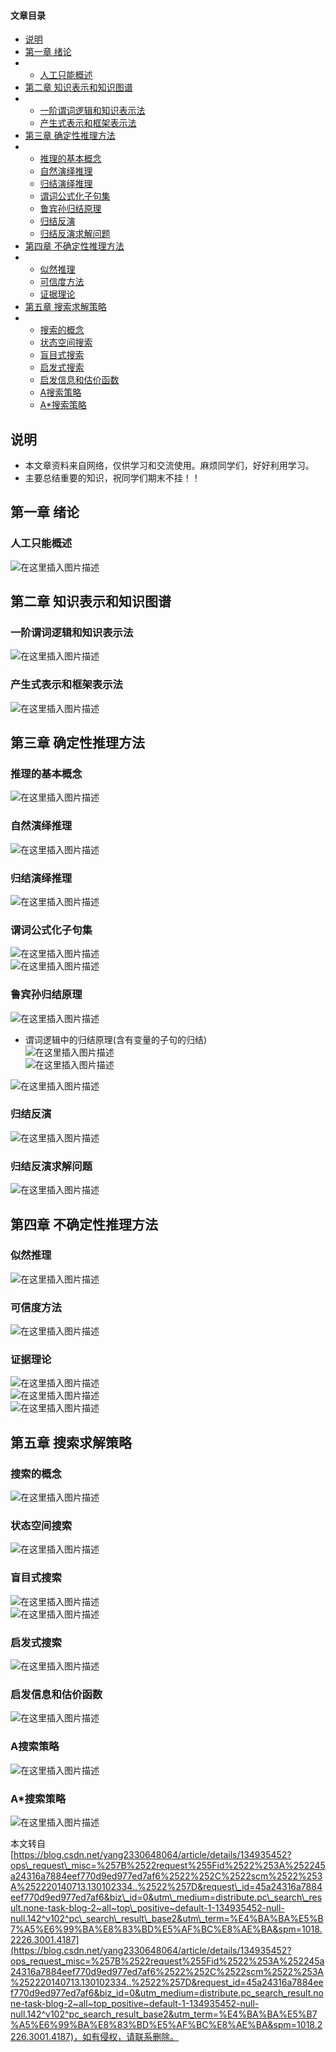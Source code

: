  

#### 文章目录

*   [说明](about:blank#_1)
*   [第一章 绪论](about:blank#__4)
*   *   [人工只能概述](about:blank#_5)
*   [第二章 知识表示和知识图谱](about:blank#__7)
*   *   [一阶谓词逻辑和知识表示法](about:blank#_8)
    *   [产生式表示和框架表示法](about:blank#_10)
*   [第三章 确定性推理方法](about:blank#__12)
*   *   [推理的基本概念](about:blank#_13)
    *   [自然演绎推理](about:blank#_15)
    *   [归结演绎推理](about:blank#_18)
    *   [谓词公式化子句集](about:blank#_20)
    *   [鲁宾孙归结原理](about:blank#_23)
    *   [归结反演](about:blank#_30)
    *   [归结反演求解问题](about:blank#_32)
*   [第四章 不确定性推理方法](about:blank#__34)
*   *   [似然推理](about:blank#_35)
    *   [可信度方法](about:blank#_37)
    *   [证据理论](about:blank#_39)
*   [第五章 搜索求解策略](about:blank#__43)
*   *   [搜索的概念](about:blank#_44)
    *   [状态空间搜索](about:blank#_46)
    *   [盲目式搜索](about:blank#_48)
    *   [启发式搜索](about:blank#_52)
    *   [启发信息和估价函数](about:blank#_55)
    *   [A搜索策略](about:blank#A_57)
    *   [A\*搜索策略](about:blank#A_60)

[](https://blog.csdn.net/yang2330648064/article/details/134935452?ops_request_misc=%257B%2522request%255Fid%2522%253A%252245a24316a7884eef770d9ed977ed7af6%2522%252C%2522scm%2522%253A%252220140713.130102334..%2522%257D&request_id=45a24316a7884eef770d9ed977ed7af6&biz_id=0&utm_medium=distribute.pc_search_result.none-task-blog-2~all~top_positive~default-1-134935452-null-null.142^v102^pc_search_result_base2&utm_term=%E4%BA%BA%E5%B7%A5%E6%99%BA%E8%83%BD%E5%AF%BC%E8%AE%BA&spm=1018.2226.3001.4187)说明
----------------------------------------------------------------------------------------------------------------------------------------------------------------------------------------------------------------------------------------------------------------------------------------------------------------------------------------------------------------------------------------------------------------------------------------------------------------------------------------------------------------

*   本文章资料来自网络，仅供学习和交流使用。麻烦同学们，好好利用学习。
*   主要总结重要的知识，祝同学们期末不挂！！

[](https://blog.csdn.net/yang2330648064/article/details/134935452?ops_request_misc=%257B%2522request%255Fid%2522%253A%252245a24316a7884eef770d9ed977ed7af6%2522%252C%2522scm%2522%253A%252220140713.130102334..%2522%257D&request_id=45a24316a7884eef770d9ed977ed7af6&biz_id=0&utm_medium=distribute.pc_search_result.none-task-blog-2~all~top_positive~default-1-134935452-null-null.142^v102^pc_search_result_base2&utm_term=%E4%BA%BA%E5%B7%A5%E6%99%BA%E8%83%BD%E5%AF%BC%E8%AE%BA&spm=1018.2226.3001.4187)第一章 绪论
--------------------------------------------------------------------------------------------------------------------------------------------------------------------------------------------------------------------------------------------------------------------------------------------------------------------------------------------------------------------------------------------------------------------------------------------------------------------------------------------------------------------

### [](https://blog.csdn.net/yang2330648064/article/details/134935452?ops_request_misc=%257B%2522request%255Fid%2522%253A%252245a24316a7884eef770d9ed977ed7af6%2522%252C%2522scm%2522%253A%252220140713.130102334..%2522%257D&request_id=45a24316a7884eef770d9ed977ed7af6&biz_id=0&utm_medium=distribute.pc_search_result.none-task-blog-2~all~top_positive~default-1-134935452-null-null.142^v102^pc_search_result_base2&utm_term=%E4%BA%BA%E5%B7%A5%E6%99%BA%E8%83%BD%E5%AF%BC%E8%AE%BA&spm=1018.2226.3001.4187)人工只能概述

![在这里插入图片描述](https://i-blog.csdnimg.cn/blog_migrate/0f97a2d98ec06dba36f4c8795e5ced84.png)

[](https://blog.csdn.net/yang2330648064/article/details/134935452?ops_request_misc=%257B%2522request%255Fid%2522%253A%252245a24316a7884eef770d9ed977ed7af6%2522%252C%2522scm%2522%253A%252220140713.130102334..%2522%257D&request_id=45a24316a7884eef770d9ed977ed7af6&biz_id=0&utm_medium=distribute.pc_search_result.none-task-blog-2~all~top_positive~default-1-134935452-null-null.142^v102^pc_search_result_base2&utm_term=%E4%BA%BA%E5%B7%A5%E6%99%BA%E8%83%BD%E5%AF%BC%E8%AE%BA&spm=1018.2226.3001.4187)第二章 知识表示和知识图谱
---------------------------------------------------------------------------------------------------------------------------------------------------------------------------------------------------------------------------------------------------------------------------------------------------------------------------------------------------------------------------------------------------------------------------------------------------------------------------------------------------------------------------

### [](https://blog.csdn.net/yang2330648064/article/details/134935452?ops_request_misc=%257B%2522request%255Fid%2522%253A%252245a24316a7884eef770d9ed977ed7af6%2522%252C%2522scm%2522%253A%252220140713.130102334..%2522%257D&request_id=45a24316a7884eef770d9ed977ed7af6&biz_id=0&utm_medium=distribute.pc_search_result.none-task-blog-2~all~top_positive~default-1-134935452-null-null.142^v102^pc_search_result_base2&utm_term=%E4%BA%BA%E5%B7%A5%E6%99%BA%E8%83%BD%E5%AF%BC%E8%AE%BA&spm=1018.2226.3001.4187)一阶谓词逻辑和知识表示法

![在这里插入图片描述](https://i-blog.csdnimg.cn/blog_migrate/26554ec132a3c31f15aea2c1aeb1171d.png)

### [](https://blog.csdn.net/yang2330648064/article/details/134935452?ops_request_misc=%257B%2522request%255Fid%2522%253A%252245a24316a7884eef770d9ed977ed7af6%2522%252C%2522scm%2522%253A%252220140713.130102334..%2522%257D&request_id=45a24316a7884eef770d9ed977ed7af6&biz_id=0&utm_medium=distribute.pc_search_result.none-task-blog-2~all~top_positive~default-1-134935452-null-null.142^v102^pc_search_result_base2&utm_term=%E4%BA%BA%E5%B7%A5%E6%99%BA%E8%83%BD%E5%AF%BC%E8%AE%BA&spm=1018.2226.3001.4187)产生式表示和框架表示法

![在这里插入图片描述](https://i-blog.csdnimg.cn/blog_migrate/3a8f86e72171fdb031a61cc777ae055d.png)

[](https://blog.csdn.net/yang2330648064/article/details/134935452?ops_request_misc=%257B%2522request%255Fid%2522%253A%252245a24316a7884eef770d9ed977ed7af6%2522%252C%2522scm%2522%253A%252220140713.130102334..%2522%257D&request_id=45a24316a7884eef770d9ed977ed7af6&biz_id=0&utm_medium=distribute.pc_search_result.none-task-blog-2~all~top_positive~default-1-134935452-null-null.142^v102^pc_search_result_base2&utm_term=%E4%BA%BA%E5%B7%A5%E6%99%BA%E8%83%BD%E5%AF%BC%E8%AE%BA&spm=1018.2226.3001.4187)第三章 确定性推理方法
-------------------------------------------------------------------------------------------------------------------------------------------------------------------------------------------------------------------------------------------------------------------------------------------------------------------------------------------------------------------------------------------------------------------------------------------------------------------------------------------------------------------------

### [](https://blog.csdn.net/yang2330648064/article/details/134935452?ops_request_misc=%257B%2522request%255Fid%2522%253A%252245a24316a7884eef770d9ed977ed7af6%2522%252C%2522scm%2522%253A%252220140713.130102334..%2522%257D&request_id=45a24316a7884eef770d9ed977ed7af6&biz_id=0&utm_medium=distribute.pc_search_result.none-task-blog-2~all~top_positive~default-1-134935452-null-null.142^v102^pc_search_result_base2&utm_term=%E4%BA%BA%E5%B7%A5%E6%99%BA%E8%83%BD%E5%AF%BC%E8%AE%BA&spm=1018.2226.3001.4187)推理的基本概念

![在这里插入图片描述](https://i-blog.csdnimg.cn/blog_migrate/905aed37be2b8b9ce7abae7f82f5ac89.png)

### [](https://blog.csdn.net/yang2330648064/article/details/134935452?ops_request_misc=%257B%2522request%255Fid%2522%253A%252245a24316a7884eef770d9ed977ed7af6%2522%252C%2522scm%2522%253A%252220140713.130102334..%2522%257D&request_id=45a24316a7884eef770d9ed977ed7af6&biz_id=0&utm_medium=distribute.pc_search_result.none-task-blog-2~all~top_positive~default-1-134935452-null-null.142^v102^pc_search_result_base2&utm_term=%E4%BA%BA%E5%B7%A5%E6%99%BA%E8%83%BD%E5%AF%BC%E8%AE%BA&spm=1018.2226.3001.4187)自然演绎推理

![在这里插入图片描述](https://i-blog.csdnimg.cn/blog_migrate/5923f595c66cc04ba465a028ef394c75.png)

### [](https://blog.csdn.net/yang2330648064/article/details/134935452?ops_request_misc=%257B%2522request%255Fid%2522%253A%252245a24316a7884eef770d9ed977ed7af6%2522%252C%2522scm%2522%253A%252220140713.130102334..%2522%257D&request_id=45a24316a7884eef770d9ed977ed7af6&biz_id=0&utm_medium=distribute.pc_search_result.none-task-blog-2~all~top_positive~default-1-134935452-null-null.142^v102^pc_search_result_base2&utm_term=%E4%BA%BA%E5%B7%A5%E6%99%BA%E8%83%BD%E5%AF%BC%E8%AE%BA&spm=1018.2226.3001.4187)归结演绎推理

![在这里插入图片描述](https://i-blog.csdnimg.cn/blog_migrate/0fdff1a803c7eedc5bc9cc8778757610.png)

### [](https://blog.csdn.net/yang2330648064/article/details/134935452?ops_request_misc=%257B%2522request%255Fid%2522%253A%252245a24316a7884eef770d9ed977ed7af6%2522%252C%2522scm%2522%253A%252220140713.130102334..%2522%257D&request_id=45a24316a7884eef770d9ed977ed7af6&biz_id=0&utm_medium=distribute.pc_search_result.none-task-blog-2~all~top_positive~default-1-134935452-null-null.142^v102^pc_search_result_base2&utm_term=%E4%BA%BA%E5%B7%A5%E6%99%BA%E8%83%BD%E5%AF%BC%E8%AE%BA&spm=1018.2226.3001.4187)谓词公式化子句集

![在这里插入图片描述](https://i-blog.csdnimg.cn/blog_migrate/c7e0e38e3a3f8775a7a514f57c212f3b.png)  
![在这里插入图片描述](https://i-blog.csdnimg.cn/blog_migrate/bb1c2c7a703ea11185ecd9ee50c26740.png)

### [](https://blog.csdn.net/yang2330648064/article/details/134935452?ops_request_misc=%257B%2522request%255Fid%2522%253A%252245a24316a7884eef770d9ed977ed7af6%2522%252C%2522scm%2522%253A%252220140713.130102334..%2522%257D&request_id=45a24316a7884eef770d9ed977ed7af6&biz_id=0&utm_medium=distribute.pc_search_result.none-task-blog-2~all~top_positive~default-1-134935452-null-null.142^v102^pc_search_result_base2&utm_term=%E4%BA%BA%E5%B7%A5%E6%99%BA%E8%83%BD%E5%AF%BC%E8%AE%BA&spm=1018.2226.3001.4187)鲁宾孙归结原理

![在这里插入图片描述](https://i-blog.csdnimg.cn/blog_migrate/1c298f81a02260d8a4959f4d3f5dcaeb.png)

*   谓词逻辑中的归结原理(含有变量的子句的归结)  
    ![在这里插入图片描述](https://i-blog.csdnimg.cn/blog_migrate/63c289e30808631e94a7f032f8c0ad1d.png)  
    ![在这里插入图片描述](https://i-blog.csdnimg.cn/blog_migrate/df74b8da58bb279a5d11e3a686dd6a3e.png)

![在这里插入图片描述](https://i-blog.csdnimg.cn/blog_migrate/6641398559eb42814050f6771bbbb619.png)

### [](https://blog.csdn.net/yang2330648064/article/details/134935452?ops_request_misc=%257B%2522request%255Fid%2522%253A%252245a24316a7884eef770d9ed977ed7af6%2522%252C%2522scm%2522%253A%252220140713.130102334..%2522%257D&request_id=45a24316a7884eef770d9ed977ed7af6&biz_id=0&utm_medium=distribute.pc_search_result.none-task-blog-2~all~top_positive~default-1-134935452-null-null.142^v102^pc_search_result_base2&utm_term=%E4%BA%BA%E5%B7%A5%E6%99%BA%E8%83%BD%E5%AF%BC%E8%AE%BA&spm=1018.2226.3001.4187)归结反演

![在这里插入图片描述](https://i-blog.csdnimg.cn/blog_migrate/07f2cbc8f907049f215bd27643015adf.png)

### [](https://blog.csdn.net/yang2330648064/article/details/134935452?ops_request_misc=%257B%2522request%255Fid%2522%253A%252245a24316a7884eef770d9ed977ed7af6%2522%252C%2522scm%2522%253A%252220140713.130102334..%2522%257D&request_id=45a24316a7884eef770d9ed977ed7af6&biz_id=0&utm_medium=distribute.pc_search_result.none-task-blog-2~all~top_positive~default-1-134935452-null-null.142^v102^pc_search_result_base2&utm_term=%E4%BA%BA%E5%B7%A5%E6%99%BA%E8%83%BD%E5%AF%BC%E8%AE%BA&spm=1018.2226.3001.4187)归结反演求解问题

![在这里插入图片描述](https://i-blog.csdnimg.cn/blog_migrate/35981222da82601666ddf4bb531579a7.png)

[](https://blog.csdn.net/yang2330648064/article/details/134935452?ops_request_misc=%257B%2522request%255Fid%2522%253A%252245a24316a7884eef770d9ed977ed7af6%2522%252C%2522scm%2522%253A%252220140713.130102334..%2522%257D&request_id=45a24316a7884eef770d9ed977ed7af6&biz_id=0&utm_medium=distribute.pc_search_result.none-task-blog-2~all~top_positive~default-1-134935452-null-null.142^v102^pc_search_result_base2&utm_term=%E4%BA%BA%E5%B7%A5%E6%99%BA%E8%83%BD%E5%AF%BC%E8%AE%BA&spm=1018.2226.3001.4187)第四章 不确定性推理方法
--------------------------------------------------------------------------------------------------------------------------------------------------------------------------------------------------------------------------------------------------------------------------------------------------------------------------------------------------------------------------------------------------------------------------------------------------------------------------------------------------------------------------

### [](https://blog.csdn.net/yang2330648064/article/details/134935452?ops_request_misc=%257B%2522request%255Fid%2522%253A%252245a24316a7884eef770d9ed977ed7af6%2522%252C%2522scm%2522%253A%252220140713.130102334..%2522%257D&request_id=45a24316a7884eef770d9ed977ed7af6&biz_id=0&utm_medium=distribute.pc_search_result.none-task-blog-2~all~top_positive~default-1-134935452-null-null.142^v102^pc_search_result_base2&utm_term=%E4%BA%BA%E5%B7%A5%E6%99%BA%E8%83%BD%E5%AF%BC%E8%AE%BA&spm=1018.2226.3001.4187)似然推理

![在这里插入图片描述](https://i-blog.csdnimg.cn/blog_migrate/20018d18cd9b46984a33771b376e3d43.png)

### [](https://blog.csdn.net/yang2330648064/article/details/134935452?ops_request_misc=%257B%2522request%255Fid%2522%253A%252245a24316a7884eef770d9ed977ed7af6%2522%252C%2522scm%2522%253A%252220140713.130102334..%2522%257D&request_id=45a24316a7884eef770d9ed977ed7af6&biz_id=0&utm_medium=distribute.pc_search_result.none-task-blog-2~all~top_positive~default-1-134935452-null-null.142^v102^pc_search_result_base2&utm_term=%E4%BA%BA%E5%B7%A5%E6%99%BA%E8%83%BD%E5%AF%BC%E8%AE%BA&spm=1018.2226.3001.4187)可信度方法

![在这里插入图片描述](https://i-blog.csdnimg.cn/blog_migrate/fdde3674a79dba7b9b856c83fa121bd5.png)

### [](https://blog.csdn.net/yang2330648064/article/details/134935452?ops_request_misc=%257B%2522request%255Fid%2522%253A%252245a24316a7884eef770d9ed977ed7af6%2522%252C%2522scm%2522%253A%252220140713.130102334..%2522%257D&request_id=45a24316a7884eef770d9ed977ed7af6&biz_id=0&utm_medium=distribute.pc_search_result.none-task-blog-2~all~top_positive~default-1-134935452-null-null.142^v102^pc_search_result_base2&utm_term=%E4%BA%BA%E5%B7%A5%E6%99%BA%E8%83%BD%E5%AF%BC%E8%AE%BA&spm=1018.2226.3001.4187)证据理论

![在这里插入图片描述](https://i-blog.csdnimg.cn/blog_migrate/c7520be5299bee2ac984d46d0a189833.png)  
![在这里插入图片描述](https://i-blog.csdnimg.cn/blog_migrate/a7a76f113e0162ade5f6812ef5155636.png)  
![在这里插入图片描述](https://i-blog.csdnimg.cn/blog_migrate/0686bb8dec07f97f644f7198b583f0aa.png)

[](https://blog.csdn.net/yang2330648064/article/details/134935452?ops_request_misc=%257B%2522request%255Fid%2522%253A%252245a24316a7884eef770d9ed977ed7af6%2522%252C%2522scm%2522%253A%252220140713.130102334..%2522%257D&request_id=45a24316a7884eef770d9ed977ed7af6&biz_id=0&utm_medium=distribute.pc_search_result.none-task-blog-2~all~top_positive~default-1-134935452-null-null.142^v102^pc_search_result_base2&utm_term=%E4%BA%BA%E5%B7%A5%E6%99%BA%E8%83%BD%E5%AF%BC%E8%AE%BA&spm=1018.2226.3001.4187)第五章 搜索求解策略
------------------------------------------------------------------------------------------------------------------------------------------------------------------------------------------------------------------------------------------------------------------------------------------------------------------------------------------------------------------------------------------------------------------------------------------------------------------------------------------------------------------------

### [](https://blog.csdn.net/yang2330648064/article/details/134935452?ops_request_misc=%257B%2522request%255Fid%2522%253A%252245a24316a7884eef770d9ed977ed7af6%2522%252C%2522scm%2522%253A%252220140713.130102334..%2522%257D&request_id=45a24316a7884eef770d9ed977ed7af6&biz_id=0&utm_medium=distribute.pc_search_result.none-task-blog-2~all~top_positive~default-1-134935452-null-null.142^v102^pc_search_result_base2&utm_term=%E4%BA%BA%E5%B7%A5%E6%99%BA%E8%83%BD%E5%AF%BC%E8%AE%BA&spm=1018.2226.3001.4187)搜索的概念

![在这里插入图片描述](https://i-blog.csdnimg.cn/blog_migrate/0371483a9808f905bf326d4651b86195.png)

### [](https://blog.csdn.net/yang2330648064/article/details/134935452?ops_request_misc=%257B%2522request%255Fid%2522%253A%252245a24316a7884eef770d9ed977ed7af6%2522%252C%2522scm%2522%253A%252220140713.130102334..%2522%257D&request_id=45a24316a7884eef770d9ed977ed7af6&biz_id=0&utm_medium=distribute.pc_search_result.none-task-blog-2~all~top_positive~default-1-134935452-null-null.142^v102^pc_search_result_base2&utm_term=%E4%BA%BA%E5%B7%A5%E6%99%BA%E8%83%BD%E5%AF%BC%E8%AE%BA&spm=1018.2226.3001.4187)状态空间搜索

![在这里插入图片描述](https://i-blog.csdnimg.cn/blog_migrate/235492c685b2ff9471d4505b151087b7.png)

### [](https://blog.csdn.net/yang2330648064/article/details/134935452?ops_request_misc=%257B%2522request%255Fid%2522%253A%252245a24316a7884eef770d9ed977ed7af6%2522%252C%2522scm%2522%253A%252220140713.130102334..%2522%257D&request_id=45a24316a7884eef770d9ed977ed7af6&biz_id=0&utm_medium=distribute.pc_search_result.none-task-blog-2~all~top_positive~default-1-134935452-null-null.142^v102^pc_search_result_base2&utm_term=%E4%BA%BA%E5%B7%A5%E6%99%BA%E8%83%BD%E5%AF%BC%E8%AE%BA&spm=1018.2226.3001.4187)盲目式搜索

![在这里插入图片描述](https://i-blog.csdnimg.cn/blog_migrate/e58472793e963c823e8136415a9ad025.png)  
![在这里插入图片描述](https://i-blog.csdnimg.cn/blog_migrate/1dd810c98ae828665cfc5957dfdfb6fb.png)

### [](https://blog.csdn.net/yang2330648064/article/details/134935452?ops_request_misc=%257B%2522request%255Fid%2522%253A%252245a24316a7884eef770d9ed977ed7af6%2522%252C%2522scm%2522%253A%252220140713.130102334..%2522%257D&request_id=45a24316a7884eef770d9ed977ed7af6&biz_id=0&utm_medium=distribute.pc_search_result.none-task-blog-2~all~top_positive~default-1-134935452-null-null.142^v102^pc_search_result_base2&utm_term=%E4%BA%BA%E5%B7%A5%E6%99%BA%E8%83%BD%E5%AF%BC%E8%AE%BA&spm=1018.2226.3001.4187)启发式搜索

![在这里插入图片描述](https://i-blog.csdnimg.cn/blog_migrate/8cc4bdd1ca71062eae897b52cc9eb1bf.png)

### [](https://blog.csdn.net/yang2330648064/article/details/134935452?ops_request_misc=%257B%2522request%255Fid%2522%253A%252245a24316a7884eef770d9ed977ed7af6%2522%252C%2522scm%2522%253A%252220140713.130102334..%2522%257D&request_id=45a24316a7884eef770d9ed977ed7af6&biz_id=0&utm_medium=distribute.pc_search_result.none-task-blog-2~all~top_positive~default-1-134935452-null-null.142^v102^pc_search_result_base2&utm_term=%E4%BA%BA%E5%B7%A5%E6%99%BA%E8%83%BD%E5%AF%BC%E8%AE%BA&spm=1018.2226.3001.4187)启发信息和估价函数

![在这里插入图片描述](https://i-blog.csdnimg.cn/blog_migrate/344aaf35fca88c718b82454bedb5ac64.png)

### [](https://blog.csdn.net/yang2330648064/article/details/134935452?ops_request_misc=%257B%2522request%255Fid%2522%253A%252245a24316a7884eef770d9ed977ed7af6%2522%252C%2522scm%2522%253A%252220140713.130102334..%2522%257D&request_id=45a24316a7884eef770d9ed977ed7af6&biz_id=0&utm_medium=distribute.pc_search_result.none-task-blog-2~all~top_positive~default-1-134935452-null-null.142^v102^pc_search_result_base2&utm_term=%E4%BA%BA%E5%B7%A5%E6%99%BA%E8%83%BD%E5%AF%BC%E8%AE%BA&spm=1018.2226.3001.4187)A搜索策略

![在这里插入图片描述](https://i-blog.csdnimg.cn/blog_migrate/29501e80deeb72a6f9f81edc296b5ab9.png)

### [](https://blog.csdn.net/yang2330648064/article/details/134935452?ops_request_misc=%257B%2522request%255Fid%2522%253A%252245a24316a7884eef770d9ed977ed7af6%2522%252C%2522scm%2522%253A%252220140713.130102334..%2522%257D&request_id=45a24316a7884eef770d9ed977ed7af6&biz_id=0&utm_medium=distribute.pc_search_result.none-task-blog-2~all~top_positive~default-1-134935452-null-null.142^v102^pc_search_result_base2&utm_term=%E4%BA%BA%E5%B7%A5%E6%99%BA%E8%83%BD%E5%AF%BC%E8%AE%BA&spm=1018.2226.3001.4187)A\*搜索策略

![在这里插入图片描述](https://i-blog.csdnimg.cn/blog_migrate/2eb4ef02629e6349a7b390f7463e5b04.png)

 

  

本文转自 [https://blog.csdn.net/yang2330648064/article/details/134935452?ops\_request\_misc=%257B%2522request%255Fid%2522%253A%252245a24316a7884eef770d9ed977ed7af6%2522%252C%2522scm%2522%253A%252220140713.130102334..%2522%257D&request\_id=45a24316a7884eef770d9ed977ed7af6&biz\_id=0&utm\_medium=distribute.pc\_search\_result.none-task-blog-2~all~top\_positive~default-1-134935452-null-null.142^v102^pc\_search\_result\_base2&utm\_term=%E4%BA%BA%E5%B7%A5%E6%99%BA%E8%83%BD%E5%AF%BC%E8%AE%BA&spm=1018.2226.3001.4187](https://blog.csdn.net/yang2330648064/article/details/134935452?ops_request_misc=%257B%2522request%255Fid%2522%253A%252245a24316a7884eef770d9ed977ed7af6%2522%252C%2522scm%2522%253A%252220140713.130102334..%2522%257D&request_id=45a24316a7884eef770d9ed977ed7af6&biz_id=0&utm_medium=distribute.pc_search_result.none-task-blog-2~all~top_positive~default-1-134935452-null-null.142^v102^pc_search_result_base2&utm_term=%E4%BA%BA%E5%B7%A5%E6%99%BA%E8%83%BD%E5%AF%BC%E8%AE%BA&spm=1018.2226.3001.4187)，如有侵权，请联系删除。